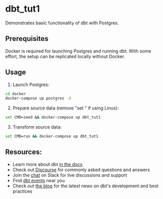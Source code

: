 # dbt_tut1
Demonstrates basic functionality of dbt with Postgres.

## Prerequisites
Docker is required for launching Postgres and running dbt.  With some effort, the setup can be replicated locally without Docker.

## Usage
1. Launch Postgres:
```bash
cd docker
docker-compose up postgres -d
```
2. Prepare source data (remove "set " if using Linux):
```bash
set CMD=seed && docker-compose up dbt_tut1
```
3. Transform source data:
```bash
set CMD=run && docker-compose up dbt_tut1
```

## Resources:
- Learn more about dbt [in the docs](https://docs.getdbt.com/docs/introduction)
- Check out [Discourse](https://discourse.getdbt.com/) for commonly asked questions and answers
- Join the [chat](https://community.getdbt.com/) on Slack for live discussions and support
- Find [dbt events](https://events.getdbt.com) near you
- Check out [the blog](https://blog.getdbt.com/) for the latest news on dbt's development and best practices
